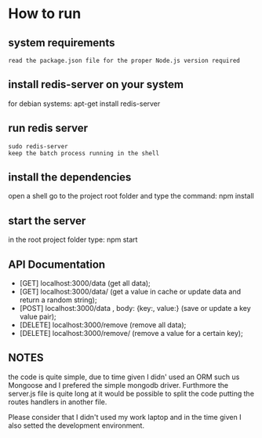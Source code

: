 # How to run

## system requirements
	
	read the package.json file for the proper Node.js version required

## install redis-server on your system

   for debian systems: apt-get install redis-server

## run redis server

	sudo redis-server
	keep the batch process running in the shell

## install the dependencies
   
   open a shell go to the project root folder and type the command: npm install

## start the server

   in the root project folder type: npm start

## API Documentation

* [GET] localhost:3000/data (get all data);
* [GET] localhost:3000/data/<key> (get a value in cache or update data and return a random string);
* [POST] localhost:3000/data , body: {key:<key>, value:<value>} (save or update a key value pair);
* [DELETE] localhost:3000/remove (remove all data);
* [DELETE] localhost:3000/remove/<key> (remove a value for a certain key);


## NOTES

the code is quite simple, due to time given I didn' used an ORM such us Mongoose and I prefered the simple mongodb driver. 
Furthmore the server.js file is quite long at it would be possible to split the code putting the routes handlers in another file. 

Please consider that I didn't used my work laptop and in the time given I also setted the development environment. 
